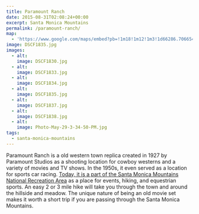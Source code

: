 ```yaml
---
title: Paramount Ranch
date: 2015-08-31T02:08:24+00:00
excerpt: Santa Monica Mountains
permalink: /paramount-ranch/
map:
  - 'https://www.google.com/maps/embed?pb=!1m18!1m12!1m3!1d66286.70665460415!2d-118.7911216783056!3d34.115585644331524!2m3!1f0!2f0!3f0!3m2!1i1024!2i768!4f13.1!3m3!1m2!1s0x80e8216653a7b697%3A0xa33b5c9ce078809e!2sParamount+Ranch!5e1!3m2!1sen!2sus!4v1488759390745'
image: DSCF1835.jpg
images:
  - alt: 
    image: DSCF1830.jpg
  - alt: 
    image: DSCF1833.jpg
  - alt: 
    image: DSCF1834.jpg
  - alt: 
    image: DSCF1835.jpg
  - alt: 
    image: DSCF1837.jpg
  - alt: 
    image: DSCF1838.jpg
  - alt: 
    image: Photo-May-29-3-34-50-PM.jpg
tags:
  - santa-monica-mountains
---
```

Paramount Ranch is a old western town replica created in 1927 by Paramount Studios as a shooting location for cowboy westerns and a variety of movies and TV shows. In the 1950s, it even served as a location for sports car racing. <a href="&quot;http://www.nps.gov/samo/planyourvisit/paramountranch.htm”">Today, it is a part of the Santa Monica Mountains National Recreation Area</a> as a place for events, hiking, and equestrian sports. An easy 2 or 3 mile hike will take you through the town and around the hillside and meadow. The unique nature of being an old movie set makes it worth a short trip if you are passing through the Santa Monica Mountains.

